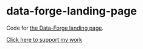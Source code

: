 # data-forge-landing-page

Code for [the Data-Forge landing page](https://www.data-forge-js.com/).

[Click here to support my work](https://www.codecapers.com.au/about#support-my-work)
